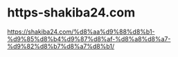 # https-shakiba24.com
https://shakiba24.com/%d8%aa%d9%88%d8%b1-%d9%85%d8%b4%d9%87%d8%af-%d8%a8%d8%a7-%d9%82%d8%b7%d8%a7%d8%b1/
